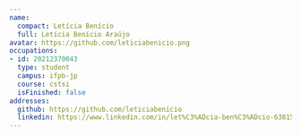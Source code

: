 ```yaml
---
name:
  compact: Letícia Benício
  full: Letícia Benício Araújo
avatar: https://github.com/leticiabenicio.png
occupations:
- id: 20212370043
  type: student
  campus: ifpb-jp
  course: cstsi
  isFinished: false
addresses:
  github: https://github.com/leticiabenicio
  linkedin: https://www.linkedin.com/in/let%C3%ADcia-ben%C3%ADcio-638153224/
---
```

